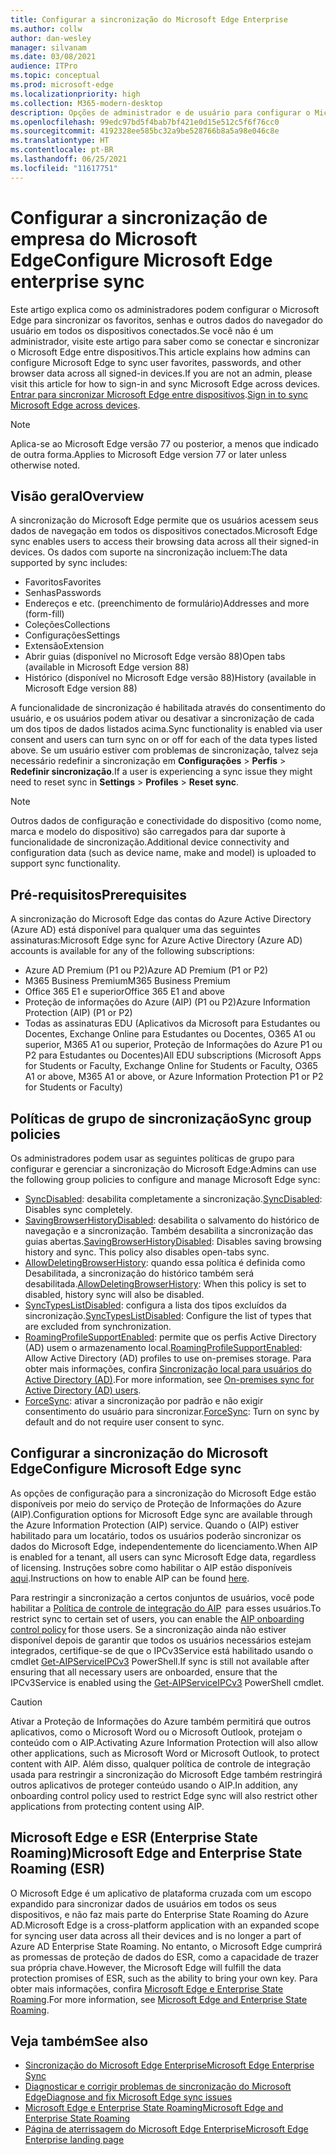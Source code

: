 ```yaml
---
title: Configurar a sincronização do Microsoft Edge Enterprise
ms.author: collw
author: dan-wesley
manager: silvanam
ms.date: 03/08/2021
audience: ITPro
ms.topic: conceptual
ms.prod: microsoft-edge
ms.localizationpriority: high
ms.collection: M365-modern-desktop
description: Opções de administrador e de usuário para configurar o Microsoft Edge para sincronizar os favoritos, senhas e outros dados do navegador.
ms.openlocfilehash: 99edc97bd5f4bab7bf421e0d15e512c5f6f76cc0
ms.sourcegitcommit: 4192328ee585bc32a9be528766b8a5a98e046c8e
ms.translationtype: HT
ms.contentlocale: pt-BR
ms.lasthandoff: 06/25/2021
ms.locfileid: "11617751"
---
```

# <a name="configure-microsoft-edge-enterprise-sync"></a><span data-ttu-id="5a0d9-103">Configurar a sincronização de empresa do Microsoft Edge</span><span class="sxs-lookup"><span data-stu-id="5a0d9-103">Configure Microsoft Edge enterprise sync</span></span>

<span data-ttu-id="5a0d9-104">Este artigo explica como os administradores podem configurar o Microsoft Edge para sincronizar os favoritos, senhas e outros dados do navegador do usuário em todos os dispositivos conectados.Se você não é um administrador, visite este artigo para saber como se conectar e sincronizar o Microsoft Edge entre dispositivos.</span><span class="sxs-lookup"><span data-stu-id="5a0d9-104">This article explains how admins can configure Microsoft Edge to sync user favorites, passwords, and other browser data across all signed-in devices.If you are not an admin, please visit this article for how to sign-in and sync Microsoft Edge across devices.</span></span> <span data-ttu-id="5a0d9-105">[Entrar para sincronizar Microsoft Edge entre dispositivos](https://support.microsoft.com/microsoft-edge/sign-in-to-sync-microsoft-edge-across-devices-e6ffa79b-ed52-aa32-47e2-5d5597fe4674).</span><span class="sxs-lookup"><span data-stu-id="5a0d9-105">[Sign in to sync Microsoft Edge across devices](https://support.microsoft.com/microsoft-edge/sign-in-to-sync-microsoft-edge-across-devices-e6ffa79b-ed52-aa32-47e2-5d5597fe4674).</span></span>

> [!NOTE]
> <span data-ttu-id="5a0d9-106">Aplica-se ao Microsoft Edge versão 77 ou posterior, a menos que indicado de outra forma.</span><span class="sxs-lookup"><span data-stu-id="5a0d9-106">Applies to Microsoft Edge version 77 or later unless otherwise noted.</span></span>

## <a name="overview"></a><span data-ttu-id="5a0d9-107">Visão geral</span><span class="sxs-lookup"><span data-stu-id="5a0d9-107">Overview</span></span>

<span data-ttu-id="5a0d9-108">A sincronização do Microsoft Edge permite que os usuários acessem seus dados de navegação em todos os dispositivos conectados.</span><span class="sxs-lookup"><span data-stu-id="5a0d9-108">Microsoft Edge sync enables users to access their browsing data across all their signed-in devices.</span></span> <span data-ttu-id="5a0d9-109">Os dados com suporte na sincronização incluem:</span><span class="sxs-lookup"><span data-stu-id="5a0d9-109">The data supported by sync includes:</span></span>

- <span data-ttu-id="5a0d9-110">Favoritos</span><span class="sxs-lookup"><span data-stu-id="5a0d9-110">Favorites</span></span>
- <span data-ttu-id="5a0d9-111">Senhas</span><span class="sxs-lookup"><span data-stu-id="5a0d9-111">Passwords</span></span>
- <span data-ttu-id="5a0d9-112">Endereços e etc. (preenchimento de formulário)</span><span class="sxs-lookup"><span data-stu-id="5a0d9-112">Addresses and more (form-fill)</span></span>
- <span data-ttu-id="5a0d9-113">Coleções</span><span class="sxs-lookup"><span data-stu-id="5a0d9-113">Collections</span></span>
- <span data-ttu-id="5a0d9-114">Configurações</span><span class="sxs-lookup"><span data-stu-id="5a0d9-114">Settings</span></span>
- <span data-ttu-id="5a0d9-115">Extensão</span><span class="sxs-lookup"><span data-stu-id="5a0d9-115">Extension</span></span>
- <span data-ttu-id="5a0d9-116">Abrir guias (disponível no Microsoft Edge versão 88)</span><span class="sxs-lookup"><span data-stu-id="5a0d9-116">Open tabs (available in Microsoft Edge version 88)</span></span>
- <span data-ttu-id="5a0d9-117">Histórico (disponível no Microsoft Edge versão 88)</span><span class="sxs-lookup"><span data-stu-id="5a0d9-117">History (available in Microsoft Edge version 88)</span></span>

<span data-ttu-id="5a0d9-118">A funcionalidade de sincronização é habilitada através do consentimento do usuário, e os usuários podem ativar ou desativar a sincronização de cada um dos tipos de dados listados acima.</span><span class="sxs-lookup"><span data-stu-id="5a0d9-118">Sync functionality is enabled via user consent and users can turn sync on or off for each of the data types listed above.</span></span> <span data-ttu-id="5a0d9-119">Se um usuário estiver com problemas de sincronização, talvez seja necessário redefinir a sincronização em **Configurações** > **Perfis** > **Redefinir sincronização**.</span><span class="sxs-lookup"><span data-stu-id="5a0d9-119">If a user is experiencing a sync issue they might need to reset sync in **Settings** > **Profiles** > **Reset sync**.</span></span>

> [!NOTE]
> <span data-ttu-id="5a0d9-120">Outros dados de configuração e conectividade do dispositivo (como nome, marca e modelo do dispositivo) são carregados para dar suporte à funcionalidade de sincronização.</span><span class="sxs-lookup"><span data-stu-id="5a0d9-120">Additional device connectivity and configuration data (such as device name, make and model) is uploaded to support sync functionality.</span></span>

## <a name="prerequisites"></a><span data-ttu-id="5a0d9-121">Pré-requisitos</span><span class="sxs-lookup"><span data-stu-id="5a0d9-121">Prerequisites</span></span>

<span data-ttu-id="5a0d9-122">A sincronização do Microsoft Edge das contas do Azure Active Directory (Azure AD) está disponível para qualquer uma das seguintes assinaturas:</span><span class="sxs-lookup"><span data-stu-id="5a0d9-122">Microsoft Edge sync for Azure Active Directory (Azure AD) accounts is available for any of the following subscriptions:</span></span>

- <span data-ttu-id="5a0d9-123">Azure AD Premium (P1 ou P2)</span><span class="sxs-lookup"><span data-stu-id="5a0d9-123">Azure AD Premium (P1 or P2)</span></span>
- <span data-ttu-id="5a0d9-124">M365 Business Premium</span><span class="sxs-lookup"><span data-stu-id="5a0d9-124">M365 Business Premium</span></span>
- <span data-ttu-id="5a0d9-125">Office 365 E1 e superior</span><span class="sxs-lookup"><span data-stu-id="5a0d9-125">Office 365 E1 and above</span></span>
- <span data-ttu-id="5a0d9-126">Proteção de informações do Azure (AIP) (P1 ou P2)</span><span class="sxs-lookup"><span data-stu-id="5a0d9-126">Azure Information Protection (AIP) (P1 or P2)</span></span>
- <span data-ttu-id="5a0d9-127">Todas as assinaturas EDU (Aplicativos da Microsoft para Estudantes ou Docentes, Exchange Online para Estudantes ou Docentes, O365 A1 ou superior, M365 A1 ou superior, Proteção de Informações do Azure P1 ou P2 para Estudantes ou Docentes)</span><span class="sxs-lookup"><span data-stu-id="5a0d9-127">All EDU subscriptions (Microsoft Apps for Students or Faculty, Exchange Online for Students or Faculty, O365 A1 or above, M365 A1 or above, or Azure Information Protection P1 or P2 for Students or Faculty)</span></span>

## <a name="sync-group-policies"></a><span data-ttu-id="5a0d9-128">Políticas de grupo de sincronização</span><span class="sxs-lookup"><span data-stu-id="5a0d9-128">Sync group policies</span></span>

<span data-ttu-id="5a0d9-129">Os administradores podem usar as seguintes políticas de grupo para configurar e gerenciar a sincronização do Microsoft Edge:</span><span class="sxs-lookup"><span data-stu-id="5a0d9-129">Admins can use the following group policies to configure and manage Microsoft Edge sync:</span></span>

- <span data-ttu-id="5a0d9-130">[SyncDisabled](./microsoft-edge-policies.md#syncdisabled): desabilita completamente a sincronização.</span><span class="sxs-lookup"><span data-stu-id="5a0d9-130">[SyncDisabled](./microsoft-edge-policies.md#syncdisabled): Disables sync completely.</span></span>
- <span data-ttu-id="5a0d9-131">[SavingBrowserHistoryDisabled](./microsoft-edge-policies.md#savingbrowserhistorydisabled): desabilita o salvamento do histórico de navegação e a sincronização. Também desabilita a sincronização das guias abertas.</span><span class="sxs-lookup"><span data-stu-id="5a0d9-131">[SavingBrowserHistoryDisabled](./microsoft-edge-policies.md#savingbrowserhistorydisabled): Disables saving browsing history and sync. This policy also disables open-tabs sync.</span></span>
- <span data-ttu-id="5a0d9-132">[AllowDeletingBrowserHistory](./microsoft-edge-policies.md#allowdeletingbrowserhistory): quando essa política é definida como Desabilitada, a sincronização do histórico também será desabilitada.</span><span class="sxs-lookup"><span data-stu-id="5a0d9-132">[AllowDeletingBrowserHistory](./microsoft-edge-policies.md#allowdeletingbrowserhistory): When this policy is set to disabled, history sync will also be disabled.</span></span>
- <span data-ttu-id="5a0d9-133">[SyncTypesListDisabled](./microsoft-edge-policies.md#synctypeslistdisabled): configura a lista dos tipos excluídos da sincronização.</span><span class="sxs-lookup"><span data-stu-id="5a0d9-133">[SyncTypesListDisabled](./microsoft-edge-policies.md#synctypeslistdisabled): Configure the list of types that are excluded from synchronization.</span></span>
- <span data-ttu-id="5a0d9-134">[RoamingProfileSupportEnabled](./microsoft-edge-policies.md#roamingprofilesupportenabled): permite que os perfis Active Directory (AD) usem o armazenamento local.</span><span class="sxs-lookup"><span data-stu-id="5a0d9-134">[RoamingProfileSupportEnabled](./microsoft-edge-policies.md#roamingprofilesupportenabled): Allow Active Directory (AD) profiles to use on-premises storage.</span></span> <span data-ttu-id="5a0d9-135">Para obter mais informações, confira [Sincronização local para usuários do Active Directory (AD)](./microsoft-edge-on-premises-sync.md).</span><span class="sxs-lookup"><span data-stu-id="5a0d9-135">For more information, see [On-premises sync for Active Directory (AD) users](./microsoft-edge-on-premises-sync.md).</span></span>
- <span data-ttu-id="5a0d9-136">[ForceSync](/deployedge/microsoft-edge-policies#forcesync): ativar a sincronização por padrão e não exigir consentimento do usuário para sincronizar.</span><span class="sxs-lookup"><span data-stu-id="5a0d9-136">[ForceSync](/deployedge/microsoft-edge-policies#forcesync): Turn on sync by default and do not require user consent to sync.</span></span>  

## <a name="configure-microsoft-edge-sync"></a><span data-ttu-id="5a0d9-137">Configurar a sincronização do Microsoft Edge</span><span class="sxs-lookup"><span data-stu-id="5a0d9-137">Configure Microsoft Edge sync</span></span>

<span data-ttu-id="5a0d9-138">As opções de configuração para a sincronização do Microsoft Edge estão disponíveis por meio do serviço de Proteção de Informações do Azure (AIP).</span><span class="sxs-lookup"><span data-stu-id="5a0d9-138">Configuration options for Microsoft Edge sync are available through the Azure Information Protection (AIP) service.</span></span> <span data-ttu-id="5a0d9-139">Quando o (AIP) estiver habilitado para um locatário, todos os usuários poderão sincronizar os dados do Microsoft Edge, independentemente do licenciamento.</span><span class="sxs-lookup"><span data-stu-id="5a0d9-139">When AIP is enabled for a tenant, all users can sync Microsoft Edge data, regardless of licensing.</span></span> <span data-ttu-id="5a0d9-140">Instruções sobre como habilitar o AIP estão disponíveis [aqui](/azure/information-protection/activate-office365).</span><span class="sxs-lookup"><span data-stu-id="5a0d9-140">Instructions on how to enable AIP can be found [here](/azure/information-protection/activate-office365).</span></span>

<span data-ttu-id="5a0d9-141">Para restringir a sincronização a certos conjuntos de usuários, você pode habilitar a [Política de controle de integração do AIP](/powershell/module/aipservice/set-aipserviceonboardingcontrolpolicy?preserve-view=true&view=azureipps)  para esses usuários.</span><span class="sxs-lookup"><span data-stu-id="5a0d9-141">To restrict sync to certain set of users, you can enable the [AIP onboarding control policy](/powershell/module/aipservice/set-aipserviceonboardingcontrolpolicy?preserve-view=true&view=azureipps) for those users.</span></span> <span data-ttu-id="5a0d9-142">Se a sincronização ainda não estiver disponível depois de garantir que todos os usuários necessários estejam integrados, certifique-se de que o IPCv3Service está habilitado usando o cmdlet [Get-AIPServiceIPCv3](/powershell/module/aipservice/get-aipserviceipcv3?preserve-view=true&view=azureipps)  PowerShell.</span><span class="sxs-lookup"><span data-stu-id="5a0d9-142">If sync is still not available after ensuring that all necessary users are onboarded, ensure that the IPCv3Service is enabled using the [Get-AIPServiceIPCv3](/powershell/module/aipservice/get-aipserviceipcv3?preserve-view=true&view=azureipps)  PowerShell cmdlet.</span></span>

> [!CAUTION]
> <span data-ttu-id="5a0d9-143">Ativar a Proteção de Informações do Azure também permitirá que outros aplicativos, como o Microsoft Word ou o Microsoft Outlook, protejam o conteúdo com o AIP.</span><span class="sxs-lookup"><span data-stu-id="5a0d9-143">Activating Azure Information Protection will also allow other applications, such as Microsoft Word or Microsoft Outlook, to protect content with AIP.</span></span> <span data-ttu-id="5a0d9-144">Além disso, qualquer política de controle de integração usada para restringir a sincronização do Microsoft Edge também restringirá outros aplicativos de proteger conteúdo usando o AIP.</span><span class="sxs-lookup"><span data-stu-id="5a0d9-144">In addition, any onboarding control policy used to restrict Edge sync will also restrict other applications from protecting content using AIP.</span></span>

## <a name="microsoft-edge-and-enterprise-state-roaming-esr"></a><span data-ttu-id="5a0d9-145">Microsoft Edge e ESR (Enterprise State Roaming)</span><span class="sxs-lookup"><span data-stu-id="5a0d9-145">Microsoft Edge and Enterprise State Roaming (ESR)</span></span>

<span data-ttu-id="5a0d9-146">O Microsoft Edge é um aplicativo de plataforma cruzada com um escopo expandido para sincronizar dados de usuários em todos os seus dispositivos, e não faz mais parte do Enterprise State Roaming do Azure AD.</span><span class="sxs-lookup"><span data-stu-id="5a0d9-146">Microsoft Edge is a cross-platform application with an expanded scope for syncing user data across all their devices and is no longer a part of Azure AD Enterprise State Roaming.</span></span> <span data-ttu-id="5a0d9-147">No entanto, o Microsoft Edge cumprirá as promessas de proteção de dados do ESR, como a capacidade de trazer sua própria chave.</span><span class="sxs-lookup"><span data-stu-id="5a0d9-147">However, the Microsoft Edge will fulfill the data protection promises of ESR, such as the ability to bring your own key.</span></span> <span data-ttu-id="5a0d9-148">Para obter mais informações, confira [Microsoft Edge e Enterprise State Roaming](microsoft-edge-enterprise-state-roaming.md).</span><span class="sxs-lookup"><span data-stu-id="5a0d9-148">For more information, see [Microsoft Edge and Enterprise State Roaming](microsoft-edge-enterprise-state-roaming.md).</span></span>

## <a name="see-also"></a><span data-ttu-id="5a0d9-149">Veja também</span><span class="sxs-lookup"><span data-stu-id="5a0d9-149">See also</span></span>

- [<span data-ttu-id="5a0d9-150">Sincronização do Microsoft Edge Enterprise</span><span class="sxs-lookup"><span data-stu-id="5a0d9-150">Microsoft Edge Enterprise Sync</span></span>](microsoft-edge-enterprise-sync.md)
- [<span data-ttu-id="5a0d9-151">Diagnosticar e corrigir problemas de sincronização do Microsoft Edge</span><span class="sxs-lookup"><span data-stu-id="5a0d9-151">Diagnose and fix Microsoft Edge sync issues</span></span>](microsoft-edge-troubleshoot-enterprise-sync.md)
- [<span data-ttu-id="5a0d9-152">Microsoft Edge e Enterprise State Roaming</span><span class="sxs-lookup"><span data-stu-id="5a0d9-152">Microsoft Edge and Enterprise State Roaming</span></span>](microsoft-edge-enterprise-state-roaming.md)
- [<span data-ttu-id="5a0d9-153">Página de aterrissagem do Microsoft Edge Enterprise</span><span class="sxs-lookup"><span data-stu-id="5a0d9-153">Microsoft Edge Enterprise landing page</span></span>](https://aka.ms/EdgeEnterprise)